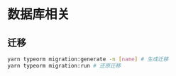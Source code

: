 # 数据库相关

## 迁移

```bash
yarn typeorm migration:generate -n [name] # 生成迁移
yarn typeorm migration:run # 还原迁移
```
